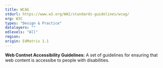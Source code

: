 ```yaml
---
title: WCAG
stdurl: https://www.w3.org/WAI/standards-guidelines/wcag/
org: W3C
types: "Design & Practice"
datalayers: ""
edlevels: "All"
region:
origin: EdMatrix 1.1
---
```

**Web Contnet Accessibility Guidelines:** A set of guidelines for ensuring that web content is accessibe to people with disabilities.
